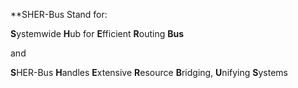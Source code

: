 **SHER-Bus Stand for:

**S**ystemwide **H**ub for **E**fficient **R**outing **Bus** 

and

**S**HER-Bus **H**andles **E**xtensive **R**esource **B**ridging, **U**nifying **S**ystems
